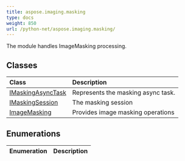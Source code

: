 ```yaml
---
title: aspose.imaging.masking
type: docs
weight: 850
url: /python-net/aspose.imaging.masking/
---
```



The module handles ImageMasking processing.

## **Classes**
| **Class** | **Description** |
| :- | :- |
| [IMaskingAsyncTask](/imaging/python-net/aspose.imaging.masking/imaskingasynctask/) | Represents the masking async task. |
| [IMaskingSession](/imaging/python-net/aspose.imaging.masking/imaskingsession/) | The masking session |
| [ImageMasking](/imaging/python-net/aspose.imaging.masking/imagemasking/) | Provides image masking operations |
## **Enumerations**
| **Enumeration** | **Description** |
| :- | :- |
